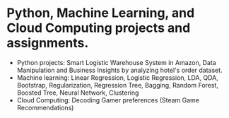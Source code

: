 # Python, Machine Learning, and Cloud Computing projects and assignments.
* Python projects: Smart Logistic Warehouse System in Amazon, Data Manipulation and Business Insights by analyzing hotel's order dataset.
* Machine learning: Linear Regression, Logistic Regression, LDA, QDA, Bootstrap, Regularization, Regression Tree, Bagging, Random Forest, Boosted Tree, Neural Network, Clustering
* Cloud Computing: Decoding Gamer preferences (Steam Game Recommendations)
